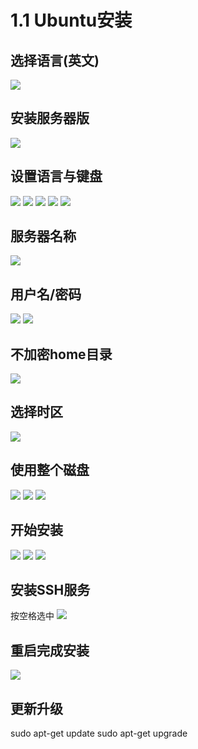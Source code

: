 # 1.1 Ubuntu安装
## 选择语言(英文)
![](images/1.1_01.png?raw=true)
## 安装服务器版
![](images/1.1_02.png?raw=true)
## 设置语言与键盘
![](images/1.1_03.png?raw=true)
![](images/1.1_04.png?raw=true)
![](images/1.1_05.png?raw=true)
![](images/1.1_06.png?raw=true)
![](images/1.1_07.png?raw=true)
## 服务器名称
![](images/1.1_08.png?raw=true)
## 用户名/密码
![](images/1.1_09.png?raw=true)
![](images/1.1_10.png?raw=true)
## 不加密home目录
![](images/1.1_11.png?raw=true)
## 选择时区
![](images/1.1_12.png?raw=true)
## 使用整个磁盘
![](images/1.1_13.png?raw=true)
![](images/1.1_14.png?raw=true)
![](images/1.1_15.png?raw=true)
## 开始安装
![](images/1.1_16.png?raw=true)
![](images/1.1_17.png?raw=true)
![](images/1.1_18.png?raw=true)
## 安装SSH服务
按空格选中
![](images/1.1_19.png?raw=true)
## 重启完成安装
![](images/1.1_20.png?raw=true)

## 更新升级
sudo apt-get update
sudo apt-get upgrade
